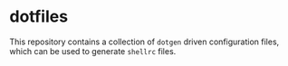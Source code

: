 # dotfiles

This repository contains a collection of `dotgen` driven configuration files, which can be used to generate `shellrc` files.
